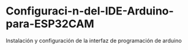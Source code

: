 # Configuraci-n-del-IDE-Arduino-para-ESP32CAM
Instalación y configuración de la interfaz de programación de arduino
